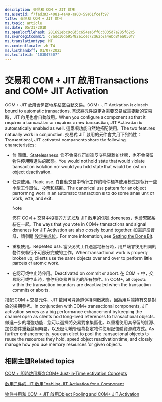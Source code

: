 ```yaml
---
description: 交易和 COM + JIT 啟用
ms.assetid: f7fad383-4081-4a49-aa03-59861fcefc97
title: 交易和 COM + JIT 啟用
ms.topic: article
ms.date: 05/31/2018
ms.openlocfilehash: 281691ebc9c8d5c654ea6ff0c3035d7e285f62c5
ms.sourcegitcommit: c7add10d695482e1ceb72d62b8a4ebd84ea050f7
ms.translationtype: MT
ms.contentlocale: zh-TW
ms.lasthandoff: 01/07/2021
ms.locfileid: "103847507"
---
```

# <a name="transactions-and-com-jit-activation"></a><span data-ttu-id="fba5c-103">交易和 COM + JIT 啟用</span><span class="sxs-lookup"><span data-stu-id="fba5c-103">Transactions and COM+ JIT Activation</span></span>

<span data-ttu-id="fba5c-104">COM + JIT 啟用會緊密地系結至自動交易。</span><span class="sxs-lookup"><span data-stu-id="fba5c-104">COM+ JIT Activation is closely bound to automatic transactions.</span></span> <span data-ttu-id="fba5c-105">當您將元件設定為需要交易或需要新的交易時，JIT 啟用也會自動啟用。</span><span class="sxs-lookup"><span data-stu-id="fba5c-105">When you configure a component so that it requires a transaction or requires a new transaction, JIT Activation is automatically enabled as well.</span></span> <span data-ttu-id="fba5c-106">這兩項功能自然地搭配使用。</span><span class="sxs-lookup"><span data-stu-id="fba5c-106">The two features naturally work in conjunction.</span></span> <span data-ttu-id="fba5c-107">交易式 JIT 啟用的元件會共用下列特性：</span><span class="sxs-lookup"><span data-stu-id="fba5c-107">Transactional, JIT-activated components share the following characteristics:</span></span>

-   <span data-ttu-id="fba5c-108">無 國籍。</span><span class="sxs-lookup"><span data-stu-id="fba5c-108">Statelessness.</span></span> <span data-ttu-id="fba5c-109">您不會保存可能違反交易隔離的狀態，也不會保留物件停用時遺失的狀態。</span><span class="sxs-lookup"><span data-stu-id="fba5c-109">You would not hold state that would violate transaction isolation nor would you hold state that would be lost on object deactivation.</span></span>

-   <span data-ttu-id="fba5c-110">快速使用。</span><span class="sxs-lookup"><span data-stu-id="fba5c-110">Rapid use.</span></span> <span data-ttu-id="fba5c-111">在自動交易中執行工作的物件標準使用模式是執行一些小型工作單位、投票和結束。</span><span class="sxs-lookup"><span data-stu-id="fba5c-111">The canonical use pattern for an object performing work in an automatic transaction is to do some small unit of work, vote, and exit.</span></span>

    > [!Note]  
    > <span data-ttu-id="fba5c-112">您在 COM + 交易中投票的方式以及 JIT 啟用的信號 doneness，也會緊密系結在一起。</span><span class="sxs-lookup"><span data-stu-id="fba5c-112">The ways that you vote in COM+ transactions and signal doneness for JIT Activation are also closely bound together.</span></span> <span data-ttu-id="fba5c-113">如需詳細資訊，請參閱 [設定完成位](setting-the-done-bit.md)。</span><span class="sxs-lookup"><span data-stu-id="fba5c-113">For more information, see [Setting the Done Bit](setting-the-done-bit.md).</span></span>

     

-   <span data-ttu-id="fba5c-114">重複使用。</span><span class="sxs-lookup"><span data-stu-id="fba5c-114">Repeated use.</span></span> <span data-ttu-id="fba5c-115">當交易式工作適當地細分時，用戶端會使用相同的物件來執行不可部分完成的工作。</span><span class="sxs-lookup"><span data-stu-id="fba5c-115">When transactional work is properly broken up, clients use the same objects over and over to perform little parcels of atomic work.</span></span>

-   <span data-ttu-id="fba5c-116">在認可或中止時停用。</span><span class="sxs-lookup"><span data-stu-id="fba5c-116">Deactivated on commit or abort.</span></span> <span data-ttu-id="fba5c-117">在 COM + 中，交易認可或中止時，會停用交易界限內的所有物件。</span><span class="sxs-lookup"><span data-stu-id="fba5c-117">In COM+, all objects within the transaction boundary are deactivated when the transaction commits or aborts.</span></span>

<span data-ttu-id="fba5c-118">搭配 COM + 交易元件，JIT 啟用可將通道保持開啟狀態，因為用戶端持有交易對象的長期參考。</span><span class="sxs-lookup"><span data-stu-id="fba5c-118">In conjunction with COM+ transactional components, JIT activation serves as a big performance enhancement by keeping the channel open as clients hold long-lived references to transactional objects.</span></span> <span data-ttu-id="fba5c-119">做進一步的增強功能，您可以選擇將交易對象集區化，以重複使用其保留的資源、加快物件重新啟用時間，以及密切地管理為指定物件使用記憶體資源的方式。</span><span class="sxs-lookup"><span data-stu-id="fba5c-119">As further enhancements, you can elect to pool the transactional objects to reuse the resources they hold, speed object reactivation time, and closely manage how you use memory resources for given objects.</span></span>

## <a name="related-topics"></a><span data-ttu-id="fba5c-120">相關主題</span><span class="sxs-lookup"><span data-stu-id="fba5c-120">Related topics</span></span>

<dl> <dt>

[<span data-ttu-id="fba5c-121">COM + 即時啟用概念</span><span class="sxs-lookup"><span data-stu-id="fba5c-121">COM+ Just-in-Time Activation Concepts</span></span>](com--just-in-time-activation-concepts.md)
</dt> <dt>

[<span data-ttu-id="fba5c-122">啟用元件的 JIT 啟用</span><span class="sxs-lookup"><span data-stu-id="fba5c-122">Enabling JIT Activation for a Component</span></span>](enabling-jit-activation-for-a-component.md)
</dt> <dt>

[<span data-ttu-id="fba5c-123">物件共用和 COM + JIT 啟用</span><span class="sxs-lookup"><span data-stu-id="fba5c-123">Object Pooling and COM+ JIT Activation</span></span>](object-pooling-and-com--jit-activation.md)
</dt> </dl>

 

 



